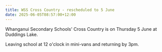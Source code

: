 ```yaml
---
title: WSS Cross Country - rescheduled to 5 June
date: 2025-06-05T08:57:00+12:00
---
```

Whanganui Secondary Schools' Cross Country is on Thursday 5 June at Duddings Lake.  

Leaving school at 12 o'clock in mini-vans and returning by 3pm.
